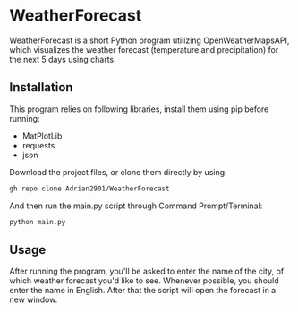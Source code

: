 # WeatherForecast

WeatherForecast is a short Python program utilizing OpenWeatherMapsAPI, which visualizes the weather forecast (temperature and precipitation) for the next 5 days using charts. 

## Installation

This program relies on following libraries, install them using pip before running:

- MatPlotLib
- requests
- json

Download the project files, or clone them directly by using:

```bash
gh repo clone Adrian2901/WeatherForecast
```

And then run the main.py script through Command Prompt/Terminal:
```bash
python main.py
```


## Usage

After running the program, you'll be asked to enter the name of the city, of which weather forecast you'd like to see. Whenever possible, you should enter the name in English. After that the script will open the forecast in a new window.

